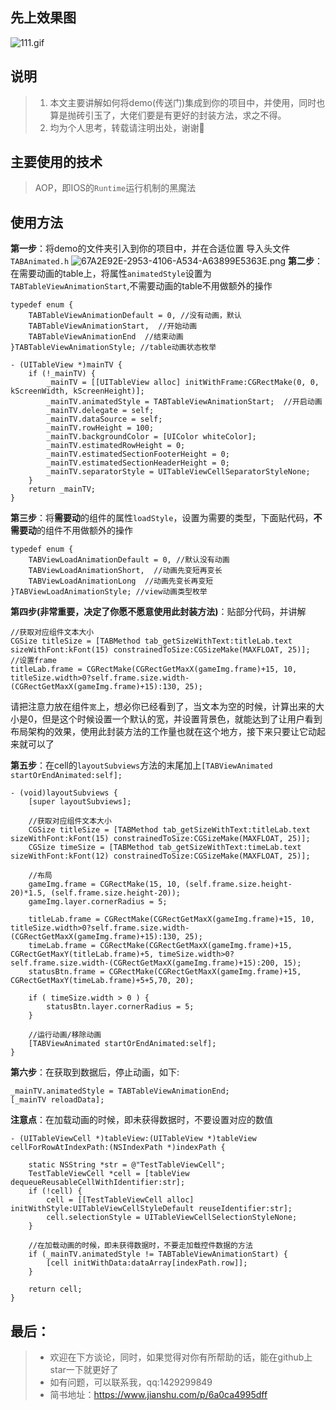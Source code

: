 ## 先上效果图
![111.gif](https://upload-images.jianshu.io/upload_images/5632003-d38446b402da9666.gif?imageMogr2/auto-orient/strip)
## 说明
>1. 本文主要讲解如何将demo(传送门)集成到你的项目中，并使用，同时也算是抛砖引玉了，大佬们要是有更好的封装方法，求之不得。
>2. 均为个人思考，转载请注明出处，谢谢🙏
## 主要使用的技术
>AOP，即IOS的`Runtime`运行机制的黑魔法
## 使用方法
**第一步**：将demo的文件夹引入到你的项目中，并在合适位置
导入头文件`TABAnimated.h`  ![67A2E92E-2953-4106-A534-A63899E5363E.png](https://upload-images.jianshu.io/upload_images/5632003-b2e726163c627231.png?imageMogr2/auto-orient/strip%7CimageView2/2/w/1240)
**第二步**：在需要动画的table上，将属性`animatedStyle`设置为`TABTableViewAnimationStart`,不需要动画的table不用做额外的操作
```
typedef enum {
    TABTableViewAnimationDefault = 0, //没有动画，默认
    TABTableViewAnimationStart,  //开始动画
    TABTableViewAnimationEnd  //结束动画
}TABTableViewAnimationStyle; //table动画状态枚举
```
```
- (UITableView *)mainTV {
    if (!_mainTV) {
        _mainTV = [[UITableView alloc] initWithFrame:CGRectMake(0, 0, kScreenWidth, kScreenHeight)];
        _mainTV.animatedStyle = TABTableViewAnimationStart;  //开启动画
        _mainTV.delegate = self;
        _mainTV.dataSource = self;
        _mainTV.rowHeight = 100;
        _mainTV.backgroundColor = [UIColor whiteColor];
        _mainTV.estimatedRowHeight = 0;
        _mainTV.estimatedSectionFooterHeight = 0;
        _mainTV.estimatedSectionHeaderHeight = 0;
        _mainTV.separatorStyle = UITableViewCellSeparatorStyleNone;
    }
    return _mainTV;
}
```
**第三步**：将**需要动**的组件的属性`loadStyle`，设置为需要的类型，下面贴代码，**不需要动**的组件不用做额外的操作
```
typedef enum {
    TABViewLoadAnimationDefault = 0, //默认没有动画
    TABViewLoadAnimationShort,  //动画先变短再变长
    TABViewLoadAnimationLong  //动画先变长再变短
}TABViewLoadAnimationStyle; //view动画类型枚举
```
**第四步(非常重要，决定了你愿不愿意使用此封装方法)**：贴部分代码，并讲解
```
//获取对应组件文本大小
CGSize titleSize = [TABMethod tab_getSizeWithText:titleLab.text sizeWithFont:kFont(15) constrainedToSize:CGSizeMake(MAXFLOAT, 25)];
//设置frame
titleLab.frame = CGRectMake(CGRectGetMaxX(gameImg.frame)+15, 10, titleSize.width>0?self.frame.size.width-(CGRectGetMaxX(gameImg.frame)+15):130, 25);
```
请把注意力放在组件`宽`上，想必你已经看到了，当文本为空的时候，计算出来的大小是0，但是这个时候设置一个默认的宽，并设置背景色，就能达到了让用户看到布局架构的效果，使用此封装方法的工作量也就在这个地方，接下来只要让它动起来就可以了

**第五步**：在cell的`layoutSubviews`方法的末尾加上`[TABViewAnimated startOrEndAnimated:self];`
```
- (void)layoutSubviews {
    [super layoutSubviews];
    
    //获取对应组件文本大小
    CGSize titleSize = [TABMethod tab_getSizeWithText:titleLab.text sizeWithFont:kFont(15) constrainedToSize:CGSizeMake(MAXFLOAT, 25)];
    CGSize timeSize = [TABMethod tab_getSizeWithText:timeLab.text sizeWithFont:kFont(12) constrainedToSize:CGSizeMake(MAXFLOAT, 25)];
    
    //布局
    gameImg.frame = CGRectMake(15, 10, (self.frame.size.height-20)*1.5, (self.frame.size.height-20));
    gameImg.layer.cornerRadius = 5;
    
    titleLab.frame = CGRectMake(CGRectGetMaxX(gameImg.frame)+15, 10, titleSize.width>0?self.frame.size.width-(CGRectGetMaxX(gameImg.frame)+15):130, 25);
    timeLab.frame = CGRectMake(CGRectGetMaxX(gameImg.frame)+15, CGRectGetMaxY(titleLab.frame)+5, timeSize.width>0?self.frame.size.width-(CGRectGetMaxX(gameImg.frame)+15):200, 15);
    statusBtn.frame = CGRectMake(CGRectGetMaxX(gameImg.frame)+15, CGRectGetMaxY(timeLab.frame)+5+5,70, 20);
    
    if ( timeSize.width > 0 ) {
        statusBtn.layer.cornerRadius = 5;
    }
    
    //运行动画/移除动画
    [TABViewAnimated startOrEndAnimated:self];
}
```
**第六步**：在获取到数据后，停止动画，如下:
```
_mainTV.animatedStyle = TABTableViewAnimationEnd;
[_mainTV reloadData];
```
**注意点**：在加载动画的时候，即未获得数据时，不要设置对应的数值
```
- (UITableViewCell *)tableView:(UITableView *)tableView cellForRowAtIndexPath:(NSIndexPath *)indexPath {
    
    static NSString *str = @"TestTableViewCell";
    TestTableViewCell *cell = [tableView dequeueReusableCellWithIdentifier:str];
    if (!cell) {
        cell = [[TestTableViewCell alloc] initWithStyle:UITableViewCellStyleDefault reuseIdentifier:str];
        cell.selectionStyle = UITableViewCellSelectionStyleNone;
    }
    
    //在加载动画的时候，即未获得数据时，不要走加载控件数据的方法
    if (_mainTV.animatedStyle != TABTableViewAnimationStart) {
        [cell initWithData:dataArray[indexPath.row]];
    }

    return cell;
}
```
## 最后：
> + 欢迎在下方谈论，同时，如果觉得对你有所帮助的话，能在github上star一下就更好了
> + 如有问题，可以联系我，qq:1429299849
> + 简书地址：https://www.jianshu.com/p/6a0ca4995dff
     





